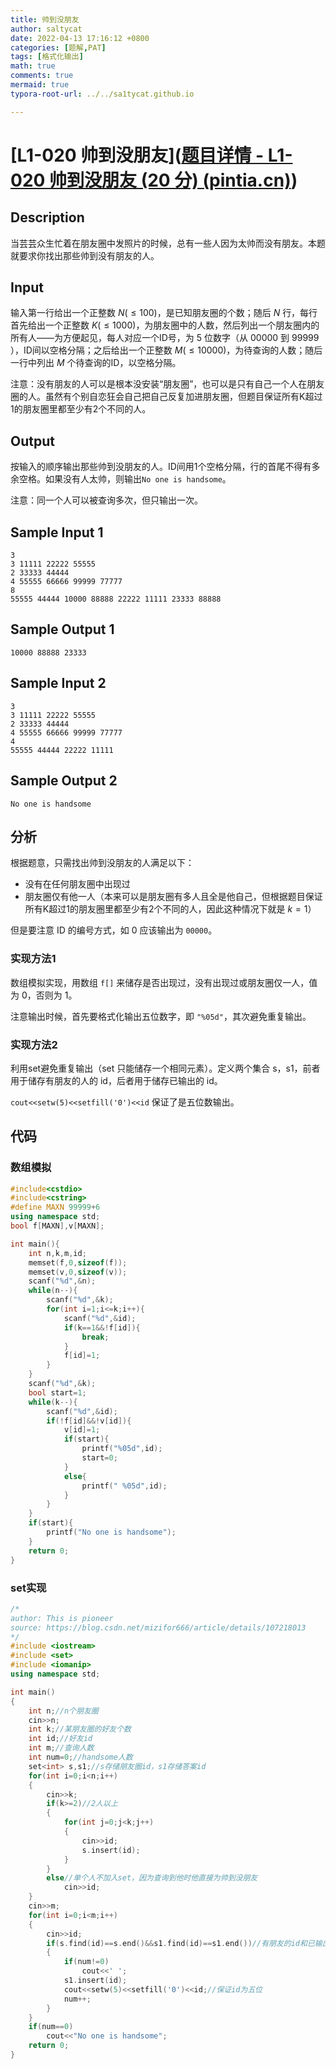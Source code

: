 ```yaml
---
title: 帅到没朋友
author: saltycat
date: 2022-04-13 17:16:12 +0800
categories: [题解,PAT]
tags: [格式化输出]
math: true
comments: true
mermaid: true
typora-root-url: ../../sa1tycat.github.io

---
```


# [L1-020 帅到没朋友]([题目详情 - L1-020 帅到没朋友 (20 分) (pintia.cn)](https://pintia.cn/problem-sets/994805046380707840/problems/994805117167976448))

## Description

当芸芸众生忙着在朋友圈中发照片的时候，总有一些人因为太帅而没有朋友。本题就要求你找出那些帅到没有朋友的人。

## Input

输入第一行给出一个正整数 $N(≤100)$，是已知朋友圈的个数；随后 $N$ 行，每行首先给出一个正整数 $K(≤1000)$，为朋友圈中的人数，然后列出一个朋友圈内的所有人——为方便起见，每人对应一个ID号，为 $5$ 位数字（从 $00000$ 到 $99999$ ），ID间以空格分隔；之后给出一个正整数 $M(≤10000)$，为待查询的人数；随后一行中列出 $M$ 个待查询的ID，以空格分隔。

注意：没有朋友的人可以是根本没安装“朋友圈”，也可以是只有自己一个人在朋友圈的人。虽然有个别自恋狂会自己把自己反复加进朋友圈，但题目保证所有K超过1的朋友圈里都至少有2个不同的人。

## Output

按输入的顺序输出那些帅到没朋友的人。ID间用1个空格分隔，行的首尾不得有多余空格。如果没有人太帅，则输出`No one is handsome`。

注意：同一个人可以被查询多次，但只输出一次。


## Sample Input 1 

```Sample Input 1 
3
3 11111 22222 55555
2 33333 44444
4 55555 66666 99999 77777
8
55555 44444 10000 88888 22222 11111 23333 88888
```

## Sample Output 1

```Sample Output 1
10000 88888 23333
```

## Sample Input 2 

```Sample Input 2
3
3 11111 22222 55555
2 33333 44444
4 55555 66666 99999 77777
4
55555 44444 22222 11111
```

## Sample Output 2

```Sample Output 2
No one is handsome
```

## 分析

根据题意，只需找出帅到没朋友的人满足以下：

- 没有在任何朋友圈中出现过
- 朋友圈仅有他一人（本来可以是朋友圈有多人且全是他自己，但根据题目保证所有K超过1的朋友圈里都至少有2个不同的人，因此这种情况下就是 $k=1$）

但是要注意 ID 的编号方式，如 0 应该输出为 `00000`。

### 实现方法1

数组模拟实现，用数组 `f[]` 来储存是否出现过，没有出现过或朋友圈仅一人，值为 0，否则为 1。

注意输出时候，首先要格式化输出五位数字，即 `"%05d"`，其次避免重复输出。

### 实现方法2

利用set避免重复输出（set 只能储存一个相同元素）。定义两个集合 s，s1，前者用于储存有朋友的人的 id，后者用于储存已输出的 id。

`cout<<setw(5)<<setfill('0')<<id` 保证了是五位数输出。

## 代码

### 数组模拟

```c++
#include<cstdio>
#include<cstring>
#define MAXN 99999+6
using namespace std;
bool f[MAXN],v[MAXN];

int main(){
	int n,k,m,id;
	memset(f,0,sizeof(f));
	memset(v,0,sizeof(v));
	scanf("%d",&n);
	while(n--){
		scanf("%d",&k);
		for(int i=1;i<=k;i++){
			scanf("%d",&id);
			if(k==1&&!f[id]){
				break;
			}
			f[id]=1;
		}
	}
	scanf("%d",&k);
	bool start=1;
	while(k--){
		scanf("%d",&id);
		if(!f[id]&&!v[id]){
			v[id]=1;
			if(start){
				printf("%05d",id);
				start=0;
			}
			else{
				printf(" %05d",id);
			}
		}
	}
	if(start){
		printf("No one is handsome");
	}
	return 0;
}
```

### set实现

```c++
/*
author: This is pioneer
source: https://blog.csdn.net/mizifor666/article/details/107218013
*/
#include <iostream>
#include <set>
#include <iomanip>
using namespace std;

int main()
{
    int n;//n个朋友圈
    cin>>n;
    int k;//某朋友圈的好友个数
    int id;//好友id
    int m;//查询人数
    int num=0;//handsome人数
    set<int> s,s1;//s存储朋友圈id，s1存储答案id
    for(int i=0;i<n;i++)
    {
        cin>>k;
        if(k>=2)//2人以上
        {
            for(int j=0;j<k;j++)
            {
                cin>>id;
                s.insert(id);
            }
        }
        else//单个人不加入set，因为查询到他时他直接为帅到没朋友
            cin>>id;
    }
    cin>>m;
    for(int i=0;i<m;i++)
    {
        cin>>id;
        if(s.find(id)==s.end()&&s1.find(id)==s1.end())//有朋友的id和已输出的id中无该id
        {
            if(num!=0)
                cout<<' ';
            s1.insert(id);
            cout<<setw(5)<<setfill('0')<<id;//保证id为五位
            num++;
        }
    }
    if(num==0)
        cout<<"No one is handsome";
    return 0;
}

```


